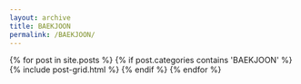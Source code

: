 ```yaml
---
layout: archive
title: BAEKJOON
permalink: /BAEKJOON/
---
```

<div class="tiles">
{% for post in site.posts %}
	{% if post.categories contains 'BAEKJOON' %}
    {% include post-grid.html %}
  {% endif %}
{% endfor %}
</div><!-- /.tiles -->
